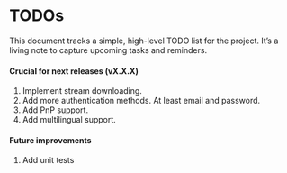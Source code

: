 # TODOs

This document tracks a simple, high-level TODO list for the project. It’s a living note to capture upcoming tasks and reminders.

#### Crucial for next releases (vX.X.X)

1. Implement stream downloading.
2. Add more authentication methods. At least email and password.
3. Add PnP support.
4. Add multilingual support.

#### Future improvements

1. Add unit tests

